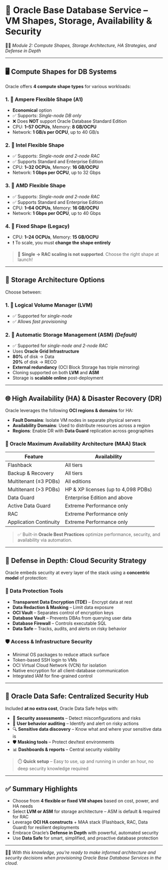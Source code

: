 # 📘 Oracle Base Database Service – VM Shapes, Storage, Availability & Security

👩‍🏫 *Module 2: Compute Shapes, Storage Architecture, HA Strategies, and Defense in Depth*

---

## 🖥️ Compute Shapes for DB Systems

Oracle offers **4 compute shape types** for various workloads:

### 1. 🔹 Ampere Flexible Shape (A1)

- **Economical** option
- ✅ Supports: *Single-node DB only*  
- ❌ Does **NOT** support Oracle Database Standard Edition
- CPU: **1–57 OCPUs**, Memory: **8 GB/OCPU**
- Network: **1 GB/s per OCPU**, up to 40 GB/s

### 2. 🔹 Intel Flexible Shape

- ✅ Supports: *Single-node and 2-node RAC*
- ✅ Supports Standard and Enterprise Edition
- CPU: **1–32 OCPUs**, Memory: **16 GB/OCPU**
- Network: **1 Gbps per OCPU**, up to 32 Gbps

### 3. 🔹 AMD Flexible Shape

- ✅ Supports: *Single-node and 2-node RAC*
- ✅ Supports Standard and Enterprise Edition
- CPU: **1–64 OCPUs**, Memory: **16 GB/OCPU**
- Network: **1 Gbps per OCPU**, up to 40 Gbps

### 4. 🔹 Fixed Shape (Legacy)

- CPU: **1–24 OCPUs**, Memory: **15 GB/OCPU**
- ❗ To scale, you must **change the shape entirely**

> 🚫 **Single → RAC scaling is not supported**. Choose the right shape at launch!

---

## 💾 Storage Architecture Options

Choose between:

### 1. 🔸 **Logical Volume Manager (LVM)**  
- ✅ Supported for *single-node*
- ✅ Allows *fast provisioning*

### 2. 🔸 **Automatic Storage Management (ASM)** *(Default)*
- ✅ Supported for *single-node and 2-node RAC*
- Uses **Oracle Grid Infrastructure**
- **80%** of disk → Data  
  **20%** of disk → RECO  
- **External redundancy** (OCI Block Storage has triple mirroring)
- Cloning supported on both **LVM** and **ASM**
- Storage is **scalable online** post-deployment

---

## 🌐 High Availability (HA) & Disaster Recovery (DR)

Oracle leverages the following **OCI regions & domains** for HA:

- **Fault Domains**: Isolate VM nodes in separate physical servers
- **Availability Domains**: Used to distribute resources across a region
- **Regions**: Enable DR with **Data Guard** replication across geographies

### 🔁 Oracle Maximum Availability Architecture (MAA) Stack

| Feature                | Availability                             |
|------------------------|------------------------------------------|
| Flashback              | All tiers                                |
| Backup & Recovery      | All tiers                                |
| Multitenant (≤3 PDBs)  | All editions                             |
| Multitenant (>3 PDBs)  | HP & XP licenses (up to 4,098 PDBs)      |
| Data Guard             | Enterprise Edition and above             |
| Active Data Guard      | Extreme Performance only                 |
| RAC                    | Extreme Performance only                 |
| Application Continuity | Extreme Performance only                 |

> ✅ Built-in **Oracle Best Practices** optimize performance, security, and availability via automation.

---

## 🔐 Defense in Depth: Cloud Security Strategy

Oracle embeds security at every layer of the stack using a **concentric model** of protection:

### 🧱 Data Protection Tools

- **Transparent Data Encryption (TDE)** – Encrypt data at rest
- **Data Redaction & Masking** – Limit data exposure
- **OCI Vault** – Separates control of encryption keys
- **Database Vault** – Prevents DBAs from querying user data
- **Database Firewall** – Controls executable SQL
- **Data Safe** – Tracks, audits, and alerts on risky behavior

### 🛡️ Access & Infrastructure Security

- Minimal OS packages to reduce attack surface
- Token-based SSH login to VMs
- OCI Virtual Cloud Network (VCN) for isolation
- Native encryption for all client-database communication
- Integrated IAM for fine-grained control

---

## 🔎 Oracle Data Safe: Centralized Security Hub

Included **at no extra cost**, Oracle Data Safe helps with:

- 🧪 **Security assessments** – Detect misconfigurations and risks
- 👤 **User behavior auditing** – Identify and alert on risky actions
- 🔍 **Sensitive data discovery** – Know what and where your sensitive data is
- 🛡️ **Masking tools** – Protect dev/test environments
- 📊 **Dashboards & reports** – Central security visibility

> ⏱️ **Quick setup** – Easy to use, up and running in under an hour, no deep security knowledge required

---

## ✅ Summary Highlights

- Choose from **4 flexible or fixed VM shapes** based on cost, power, and HA needs
- Select **LVM or ASM** for storage architecture – ASM is default & required for RAC
- Leverage **OCI HA constructs** + MAA stack (Flashback, RAC, Data Guard) for resilient deployments
- Embrace Oracle’s **Defense in Depth** with powerful, automated security
- Use **Data Safe** for smart, simplified, and proactive database protection

---

👨‍🎓 *With this knowledge, you're ready to make informed architecture and security decisions when provisioning Oracle Base Database Services in the cloud.*
